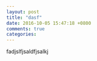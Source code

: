 ```yaml
---
layout: post
title: "dasf"
date: 2016-10-05 15:47:18 +0800
comments: true
categories: 
---
```


fadjslfjsaldfjsalkj
